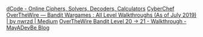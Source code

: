 [dCode - Online Ciphers, Solvers, Decoders, Calculators](https://www.dcode.fr/en)
[CyberChef](https://cyberchef.org/#input=R3VyIGNuZmZqYmVxIHZmIFdJQU9PU0Z6TWpYWEJDMEtvU0tCYko4cHVRbTVsSUVp)
[OverTheWire — Bandit Wargames : All Level Walkthroughs (As of July 2019) | by nwrzd | Medium](https://nwrzd.medium.com/overthewire-bandit-wargames-all-level-walkthroughs-as-of-july-2019-f80f35900454)
[OverTheWire Bandit Level 20 -> 21 - Walkthrough - MayADevBe Blog](https://mayadevbe.me/posts/overthewire/bandit/level21/)
